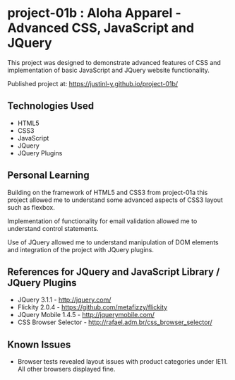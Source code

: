 # project-01b : Aloha Apparel - Advanced CSS, JavaScript and JQuery
This project was designed to demonstrate advanced features of CSS and implementation of basic JavaScript and JQuery website functionality.

Published project at: https://justinl-y.github.io/project-01b/

## Technologies Used

- HTML5
- CSS3
- JavaScript
- JQuery
- JQuery Plugins

## Personal Learning

Building on the framework of HTML5 and CSS3 from project-01a this project allowed me to understand some advanced aspects of CSS3 layout such as flexbox.
  
Implementation of functionality for email validation allowed me to understand control statements.

Use of JQuery allowed me to understand manipulation of DOM elements and integration of the project with JQuery plugins.

## References for JQuery and JavaScript Library / JQuery Plugins

- JQuery 3.1.1 - http://jquery.com/
- Flickity 2.0.4 - https://github.com/metafizzy/flickity
- JQuery Mobile 1.4.5 - http://jquerymobile.com/
- CSS Browser Selector - http://rafael.adm.br/css_browser_selector/

## Known Issues

- Browser tests revealed layout issues with product categories under IE11. All other browsers displayed fine.
